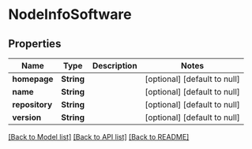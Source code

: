 # NodeInfoSoftware

## Properties
Name | Type | Description | Notes
------------ | ------------- | ------------- | -------------
**homepage** | **String** |  | [optional] [default to null]
**name** | **String** |  | [optional] [default to null]
**repository** | **String** |  | [optional] [default to null]
**version** | **String** |  | [optional] [default to null]

[[Back to Model list]](../README.md#documentation-for-models) [[Back to API list]](../README.md#documentation-for-api-endpoints) [[Back to README]](../README.md)


